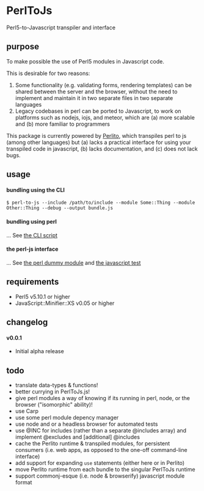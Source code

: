 # PerlToJs
Perl5-to-Javascript transpiler and interface

## purpose

To make possible the use of Perl5 modules in Javascript code.

This is desirable for two reasons:

1. Some functionality (e.g. validating forms, rendering templates) can be shared between the server and the browser, without the need to implement and maintain it in two separate files in two separate languages
2. Legacy codebases in perl can be ported to Javascript, to work on platforms such as nodejs, iojs, and meteor, which are (a) more scalable and (b) more familiar to programmers

This package is currently powered by [Perlito](https://github.com/fglock/Perlito), which transpiles perl to js (among other languages) but (a) lacks a practical interface for using your transpiled code in javascript, (b) lacks documentation, and (c) does not lack bugs.

## usage

#### bundling using the CLI

`$ perl-to-js --include /path/to/include --module Some::Thing --module Other::Thing --debug --output bundle.js`

#### bundling using perl

... See [the CLI script](https://github.com/zenflow/PerlToJs/blob/master/bin/perl-to-js.pl)

#### the perl-js interface

... See [the perl dummy module](https://github.com/zenflow/PerlToJs/blob/master/test/lib/Dummy/Simple.pm) and [the javascript test](https://github.com/zenflow/PerlToJs/blob/master/test/assets/index.js)


## requirements

* Perl5 v5.10.1 or higher
* JavaScript::Minifier::XS v0.05 or higher

## changelog

#### v0.0.1

- Initial alpha release

## todo

- translate data-types & functions!
- better currying in PerlToJs.js!
- give perl modules a way of knowing if its running in perl, node, or the browser ("isomorphic" ability)! 
- use Carp
- use some perl module depency manager
- use node and or a headless browser for automated tests
- use @INC for includes (rather than a separate @includes array) and implement @excludes and [additional] @includes
- cache the Perlito runtime & transpiled modules, for persistent consumers (i.e. web apps, as opposed to the one-off command-line interface)
- add support for expanding `use` statements (either here or in Perlito)
- move Perlito runtime from each bundle to the singular PerlToJs runtime
- support commonj-esque (i.e. node & browserify) javascript module format

